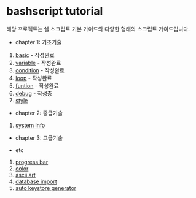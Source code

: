 # bashscript tutorial

해당 프로젝트는 쉘 스크립트 기본 가이드와 다양한 형태의 스크립트 가이드입니다.

* chapter 1: 기초기술

1. [basic](https://github.com/pjt3591oo/bashscript-tutorial/tree/master/chapter1/1.%20basic) - 작성완료
2. [variable](https://github.com/pjt3591oo/bashscript-tutorial/tree/master/chapter1/2.%20variable) - 작성완료 
3. [condition](https://github.com/pjt3591oo/bashscript-tutorial/tree/master/chapter1/3.%20condition) - 작성완료
4. [loop](https://github.com/pjt3591oo/bashscript-tutorial/tree/master/chapter1/4.%20loop) - 작성완료
5. [funtion](https://github.com/pjt3591oo/bashscript-tutorial/tree/master/chapter1/5.%20function) - 작성완료
6. [debug](https://github.com/pjt3591oo/bashscript-tutorial/tree/master/chapter1/6.%20debug) - 작성중
7. [style](https://github.com/pjt3591oo/bashscript-tutorial/tree/master/chapter1/7.%20style)

* chapter 2: 중급기술

1. [system info](https://github.com/pjt3591oo/bashscript-tutorial/tree/master/chapter2/1.%20systeminfo)

* chapter 3: 고급기술

* etc

1. [progress bar](https://github.com/pjt3591oo/bashscript-tutorial/tree/master/etc/progressbar.sh)
2. [color](https://github.com/pjt3591oo/bashscript-tutorial/tree/master/etc/color.sh)
3. [ascii art](https://github.com/pjt3591oo/bashscript-tutorial/tree/master/etc/ascii_art1.sh)
4. [database import](https://github.com/pjt3591oo/bashscript-tutorial/tree/master/etc/database_dump.sh)
5. [auto keystore generator](https://github.com/pjt3591oo/bashscript-tutorial/tree/master/etc/auto_keystore_gen.sh)
